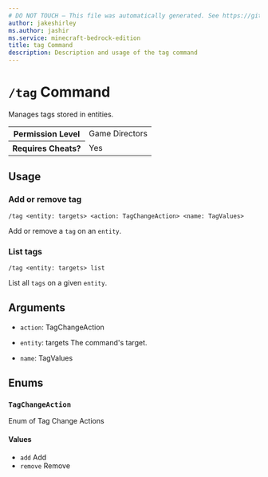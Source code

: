 ```yaml
---
# DO NOT TOUCH — This file was automatically generated. See https://github.com/mojang/minecraftapidocsgenerator to modify descriptions, examples, etc.
author: jakeshirley
ms.author: jashir
ms.service: minecraft-bedrock-edition
title: tag Command
description: Description and usage of the tag command
---
```

# `/tag` Command
Manages tags stored in entities.

<table>
  <tr>
    <th>Permission Level</th>
    <td>Game Directors</td>
  </tr>
  <tr>
    <th>Requires Cheats?</th>
    <td>Yes</td>
  </tr>
</table>

## Usage
### Add or remove tag
`/tag <entity: targets> <action: TagChangeAction> <name: TagValues>`

Add or remove a `tag` on an `entity`.

### List tags
`/tag <entity: targets> list`

List all `tags` on a given `entity`.

## Arguments
- `action`: TagChangeAction

- `entity`: targets
The command's target.
- `name`: TagValues


## Enums
### `TagChangeAction`
Enum of Tag Change Actions

#### Values
- `add`
Add
- `remove`
Remove
